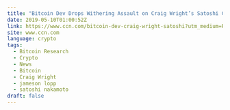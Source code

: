 ```yaml
---
title: "Bitcoin Dev Drops Withering Assault on Craig Wright’s Satoshi Claims"
date: 2019-05-10T01:00:52Z
link: https://www.ccn.com/bitcoin-dev-craig-wright-satoshi?utm_medium=RSS&utm_source=news.12bit.vn
site: www.ccn.com
language: crypto
tags:
  - Bitcoin Research
  - Crypto
  - News
  - Bitcoin
  - Craig Wright
  - jameson lopp
  - satoshi nakamoto
draft: false
---
```

